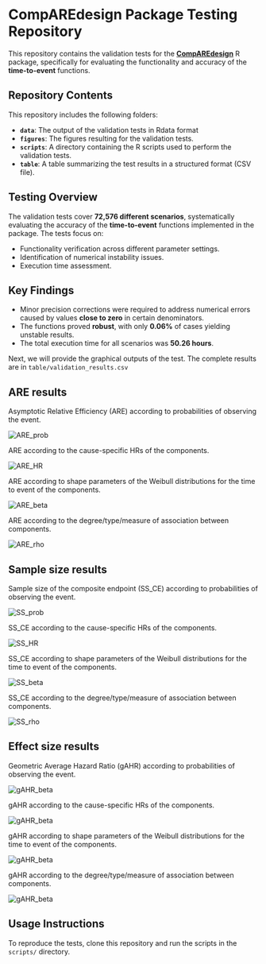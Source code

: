 # CompAREdesign Package Testing Repository

This repository contains the validation tests for the [**CompAREdesign**](https://CRAN.R-project.org/package=CompAREdesign) R package, specifically for evaluating the functionality and accuracy of the **time-to-event** functions.

## Repository Contents

This repository includes the following folders:

- **`data`**: The output of the validation tests in Rdata format
- **`figures`**: The figures resulting for the validation tests.
- **`scripts`**: A directory containing the R scripts used to perform the validation tests.
- **`table`**: A table summarizing the test results in a structured format (CSV file).

## Testing Overview

The validation tests cover **72,576 different scenarios**, systematically evaluating the accuracy of the **time-to-event** functions implemented in the package. The tests focus on:

- Functionality verification across different parameter settings.
- Identification of numerical instability issues.
- Execution time assessment.

## Key Findings

- Minor precision corrections were required to address numerical errors caused by values **close to zero** in certain denominators.
- The functions proved **robust**, with only **0.06%** of cases yielding unstable results.
- The total execution time for all scenarios was **50.26 hours**.

Next, we will provide the graphical outputs of the test. The complete results are in `table/validation_results.csv`

## ARE results

Asymptotic Relative Efficiency (ARE) according to probabilities of observing the event.

![ARE_prob](figures/check_are_prob.png)

ARE according to the cause-specific HRs of the components.

![ARE_HR](figures/check_are_HR.png)

ARE according to shape parameters of the Weibull distributions for the time to event of the components.

![ARE_beta](figures/check_are_beta.png)

ARE according to the degree/type/measure of association between components.

![ARE_rho](figures/check_are_rho.png)

## Sample size results

Sample size of the composite endpoint (SS_CE) according to probabilities of observing the event.

![SS_prob](figures/check_ss_prob.png)

SS_CE according to the cause-specific HRs of the components.

![SS_HR](figures/check_ss_HR.png)

SS_CE according to shape parameters of the Weibull distributions for the time to event of the components.

![SS_beta](figures/check_ss_beta.png)

SS_CE according to the degree/type/measure of association between components.

![SS_rho](figures/check_ss_rho.png)

## Effect size results

Geometric Average Hazard Ratio (gAHR) according to probabilities of observing the event.

![gAHR_beta](figures/check_gAHR_prob.png)

gAHR according to the cause-specific HRs of the components.

![gAHR_beta](figures/check_gAHR_HR.png)

gAHR according to shape parameters of the Weibull distributions for the time to event of the components.

![gAHR_beta](figures/check_gAHR_beta.png)

gAHR according to the degree/type/measure of association between components.

![gAHR_beta](figures/check_gAHR_rho.png)


## Usage Instructions

To reproduce the tests, clone this repository and run the scripts in the `scripts/` directory. 



